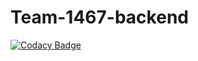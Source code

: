 # Team-1467-backend

[![Codacy Badge](https://api.codacy.com/project/badge/Grade/78455d56773a4514a8b766d0f18ec125)](https://app.codacy.com/gh/BuildForSDGCohort2/Team-1467-backend?utm_source=github.com&utm_medium=referral&utm_content=BuildForSDGCohort2/Team-1467-backend&utm_campaign=Badge_Grade_Settings)